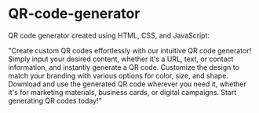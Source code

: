 # QR-code-generator
 QR code generator created using HTML, CSS, and JavaScript:

"Create custom QR codes effortlessly with our intuitive QR code generator! Simply input your desired content, whether it's a URL, text, or contact information, and instantly generate a QR code. Customize the design to match your branding with various options for color, size, and shape. Download and use the generated QR code wherever you need it, whether it's for marketing materials, business cards, or digital campaigns. Start generating QR codes today!"
